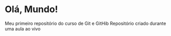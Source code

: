 # Olá, Mundo!
Meu primeiro repositório do curso de Git e GitHib
Repositório criado durante uma aula ao vivo
